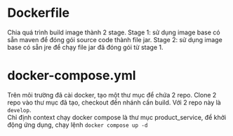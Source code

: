 # Dockerfile
Chia quá trình build image thành 2 stage.
Stage 1: sử dụng image base có sẵn maven để đóng gói source code thành file jar.
Stage 2: sử dụng image base có sẵn jre để chạy file jar đã đóng gói từ stage 1.

# docker-compose.yml
Trên môi trường đã cài docker, tạo một thư mục để chứa 2 repo.
Clone 2 repo vào thư mục đã tạo, checkout đến nhánh cần build. Với 2 repo này là `develop`.  
Chỉ định context chạy docker compose là thư mục product_service, để khởi động ứng dụng, chạy lệnh `docker compose up -d`
